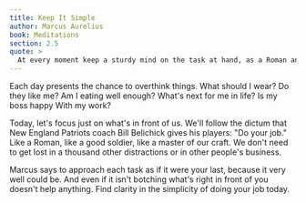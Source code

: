 ```yaml
---
title: Keep It Simple
author: Marcus Aurelius
book: Meditations
section: 2.5
quote: >
  At every moment keep a sturdy mind on the task at hand, as a Roman and human being, doing it with strict and simple dignity, affection, freedom and justice—giving yourself a break from all other considerations. You can do this if you approach each task as if it is your last, giving up every distraction, emotional subversion of reason, and all drama, vanity, and complaint over your fair share. You can see how mastery over a few things makes it possible to live an abundant and devout life—for, if you keep watch over these things, the gods won't ask for more.
---
```


Each day presents the chance to overthink things. What should I wear? Do they like me? Am I eating well enough? What's next for me in life? Is my boss happy With my work?

Today, let's focus just on what's in front of us. We'll follow the dictum that New England Patriots coach Bill Belichick gives his players: "Do your job." Like a Roman, like a good soldier, like a master of our craft. We don't need to get lost in a thousand other distractions or in other people's business.

Marcus says to approach each task as if it were your last, because it very well could be. And even if it isn't botching what's right in front of you doesn't help anything. Find clarity in the simplicity of doing your job today.
